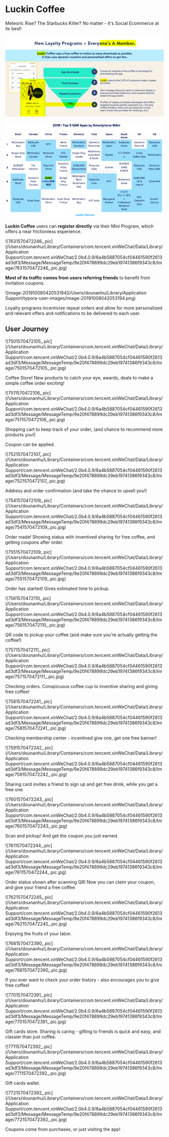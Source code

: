 
# Luckin Coffee

Meteoric Rise? The Starbucks Killer? No matter - it's Social Ecommerce at its best!

![image-20191008041023722](images/image-20191008041023722.png)

![image-20191008040900287](images/image-20191008040900287.png)





**Luckin  Coffee** users can  **register  directly**  via their Mini Program,  which offers a near frictionless  experience.  

![7631570472246_.pic](/Users/dounanhu/Library/Containers/com.tencent.xinWeChat/Data/Library/Application Support/com.tencent.xinWeChat/2.0b4.0.9/6a4b5887054cf04461590f2613ad3df3/Message/MessageTemp/9e20f478899dc29eb19741386f9343c8/Image/7631570472246_.pic.jpg)



**Most of its traffic comes from  users referring friends** to  benefit from invitation coupons. 



![image-20191008042053194](/Users/dounanhu/Library/Application Support/typora-user-images/image-20191008042053194.png)



 Loyalty programs incentivize repeat orders and allow for more personalized and relevant offers and notifications to be delivered to each user.







## User Journey



![7501570472105_.pic](/Users/dounanhu/Library/Containers/com.tencent.xinWeChat/Data/Library/Application Support/com.tencent.xinWeChat/2.0b4.0.9/6a4b5887054cf04461590f2613ad3df3/Message/MessageTemp/9e20f478899dc29eb19741386f9343c8/Image/7501570472105_.pic.jpg)



Coffee Store! New products to catch your eye, awards, deals to make a simple coffee order exciting!



![7511570472106_.pic](/Users/dounanhu/Library/Containers/com.tencent.xinWeChat/Data/Library/Application Support/com.tencent.xinWeChat/2.0b4.0.9/6a4b5887054cf04461590f2613ad3df3/Message/MessageTemp/9e20f478899dc29eb19741386f9343c8/Image/7511570472106_.pic.jpg)

Shopping cart to keep track of your order, (and chance to recommend more products you!)

Coupon can be applied.



![7521570472107_.pic](/Users/dounanhu/Library/Containers/com.tencent.xinWeChat/Data/Library/Application Support/com.tencent.xinWeChat/2.0b4.0.9/6a4b5887054cf04461590f2613ad3df3/Message/MessageTemp/9e20f478899dc29eb19741386f9343c8/Image/7521570472107_.pic.jpg)

Address and order confirmation (and take the chance to upsell you!)




![7541570472109_.pic](/Users/dounanhu/Library/Containers/com.tencent.xinWeChat/Data/Library/Application Support/com.tencent.xinWeChat/2.0b4.0.9/6a4b5887054cf04461590f2613ad3df3/Message/MessageTemp/9e20f478899dc29eb19741386f9343c8/Image/7541570472109_.pic.jpg)



Order made! Showing status with inventived sharing for free coffee, and getting coupons after order.

![7551570472109_.pic](/Users/dounanhu/Library/Containers/com.tencent.xinWeChat/Data/Library/Application Support/com.tencent.xinWeChat/2.0b4.0.9/6a4b5887054cf04461590f2613ad3df3/Message/MessageTemp/9e20f478899dc29eb19741386f9343c8/Image/7551570472109_.pic.jpg)



Order has started! Gives estimated time to pickup.



![7561570472110_.pic](/Users/dounanhu/Library/Containers/com.tencent.xinWeChat/Data/Library/Application Support/com.tencent.xinWeChat/2.0b4.0.9/6a4b5887054cf04461590f2613ad3df3/Message/MessageTemp/9e20f478899dc29eb19741386f9343c8/Image/7561570472110_.pic.jpg)

QR code to pickup your coffee (and make sure you're actually getting the coffee!)



![7571570472111_.pic](/Users/dounanhu/Library/Containers/com.tencent.xinWeChat/Data/Library/Application Support/com.tencent.xinWeChat/2.0b4.0.9/6a4b5887054cf04461590f2613ad3df3/Message/MessageTemp/9e20f478899dc29eb19741386f9343c8/Image/7571570472111_.pic.jpg)



Checking orders. Conspicuous coffee cup to inventive sharing and giving free coffee!



![7581570472241_.pic](/Users/dounanhu/Library/Containers/com.tencent.xinWeChat/Data/Library/Application Support/com.tencent.xinWeChat/2.0b4.0.9/6a4b5887054cf04461590f2613ad3df3/Message/MessageTemp/9e20f478899dc29eb19741386f9343c8/Image/7581570472241_.pic.jpg)

Checking membership center - incentived give one, get one free banner!

![7591570472242_.pic](/Users/dounanhu/Library/Containers/com.tencent.xinWeChat/Data/Library/Application Support/com.tencent.xinWeChat/2.0b4.0.9/6a4b5887054cf04461590f2613ad3df3/Message/MessageTemp/9e20f478899dc29eb19741386f9343c8/Image/7591570472242_.pic.jpg)

Sharing card invites a friend to sign up and get free drink, while you get a free one

![7601570472243_.pic](/Users/dounanhu/Library/Containers/com.tencent.xinWeChat/Data/Library/Application Support/com.tencent.xinWeChat/2.0b4.0.9/6a4b5887054cf04461590f2613ad3df3/Message/MessageTemp/9e20f478899dc29eb19741386f9343c8/Image/7601570472243_.pic.jpg)

Scan and pickup! And get the coupon you just earned.



![7611570472244_.pic](/Users/dounanhu/Library/Containers/com.tencent.xinWeChat/Data/Library/Application Support/com.tencent.xinWeChat/2.0b4.0.9/6a4b5887054cf04461590f2613ad3df3/Message/MessageTemp/9e20f478899dc29eb19741386f9343c8/Image/7611570472244_.pic.jpg)

Order status shown after scanning QR! Now you can claim your coupon, and give your friend a free coffee.



![7621570472245_.pic](/Users/dounanhu/Library/Containers/com.tencent.xinWeChat/Data/Library/Application Support/com.tencent.xinWeChat/2.0b4.0.9/6a4b5887054cf04461590f2613ad3df3/Message/MessageTemp/9e20f478899dc29eb19741386f9343c8/Image/7621570472245_.pic.jpg)

Enjoying the fruits of your labor.



![7681570472390_.pic](/Users/dounanhu/Library/Containers/com.tencent.xinWeChat/Data/Library/Application Support/com.tencent.xinWeChat/2.0b4.0.9/6a4b5887054cf04461590f2613ad3df3/Message/MessageTemp/9e20f478899dc29eb19741386f9343c8/Image/7681570472390_.pic.jpg)

If you ever want to check your order history - also encourages you to give free coffee!



![7701570472391_.pic](/Users/dounanhu/Library/Containers/com.tencent.xinWeChat/Data/Library/Application Support/com.tencent.xinWeChat/2.0b4.0.9/6a4b5887054cf04461590f2613ad3df3/Message/MessageTemp/9e20f478899dc29eb19741386f9343c8/Image/7701570472391_.pic.jpg)

Gift cards store. Sharing is caring - gifting to friends is quick and easy, and classier than just coffee.


![7711570472392_.pic](/Users/dounanhu/Library/Containers/com.tencent.xinWeChat/Data/Library/Application Support/com.tencent.xinWeChat/2.0b4.0.9/6a4b5887054cf04461590f2613ad3df3/Message/MessageTemp/9e20f478899dc29eb19741386f9343c8/Image/7711570472392_.pic.jpg)

Gift cards wallet.




![7721570472392_.pic](/Users/dounanhu/Library/Containers/com.tencent.xinWeChat/Data/Library/Application Support/com.tencent.xinWeChat/2.0b4.0.9/6a4b5887054cf04461590f2613ad3df3/Message/MessageTemp/9e20f478899dc29eb19741386f9343c8/Image/7721570472392_.pic.jpg)

Coupons come from purchases, or just visiting the app!





